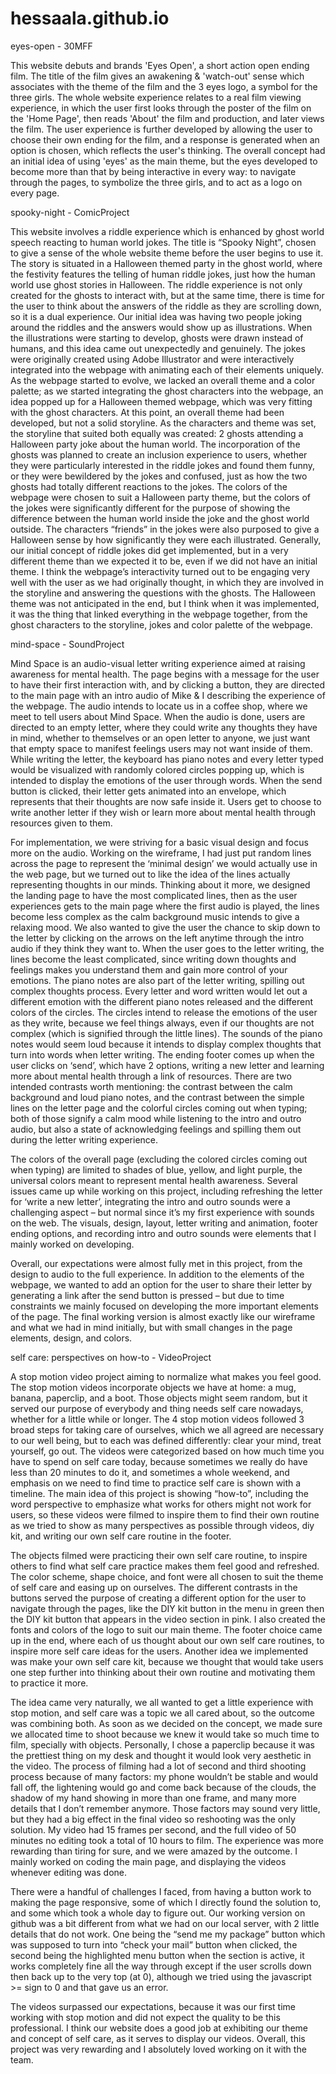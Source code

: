 # hessaala.github.io
eyes-open - 30MFF

This website debuts and brands 'Eyes Open', a short action open ending film. The title of the film gives an awakening & 'watch-out' sense which associates with the theme of the film and the 3 eyes logo, a symbol for the three girls. The whole website experience relates to a real film viewing experience, in which the user first looks through the poster of the film on the 'Home Page', then reads 'About' the film and production, and later views the film. The user experience is further developed by allowing the user to choose their own ending for the film, and a response is generated when an option is chosen, which reflects the user's thinking. The overall concept had an initial idea of using 'eyes' as the main theme, but the eyes developed to become more than that by being interactive in every way: to navigate through the pages, to symbolize the three girls, and to act as a logo on every page. 


spooky-night - ComicProject

This website involves a riddle experience which is enhanced by ghost world speech reacting to human world jokes. The title is “Spooky Night”, chosen to give a sense of the whole website theme before the user begins to use it. The story is situated in a Halloween themed party in the ghost world, where the festivity features the telling of human riddle jokes, just how the human world use ghost stories in Halloween. The riddle experience is not only created for the ghosts to interact with, but at the same time, there is time for the user to think about the answers of the riddle as they are scrolling down, so it is a dual experience. 
Our initial idea was having two people joking around the riddles and the answers would show up as illustrations. When the illustrations were starting to develop, ghosts were drawn instead of humans, and this idea came out unexpectedly and genuinely. The jokes were originally created using Adobe Illustrator and were interactively integrated into the webpage with animating each of their elements uniquely. As the webpage started to evolve, we lacked an overall theme and a color palette; as we started integrating the ghost characters into the webpage, an idea popped up for a Halloween themed webpage, which was very fitting with the ghost characters. At this point, an overall theme had been developed, but not a solid storyline. As the characters and theme was set, the storyline that suited both equally was created: 2 ghosts attending a Halloween party joke about the human world. The incorporation of the ghosts was planned to create an inclusion experience to users, whether they were particularly interested in the riddle jokes and found them funny, or they were bewildered by the jokes and confused, just as how the two ghosts had totally different reactions to the jokes. The colors of the webpage were chosen to suit a Halloween party theme, but the colors of the jokes were significantly different for the purpose of showing the difference between the human world inside the joke and the ghost world outside. The characters “friends” in the jokes were also purposed to give a Halloween sense by how significantly they were each illustrated.
Generally, our initial concept of riddle jokes did get implemented, but in a very different theme than we expected it to be, even if we did not have an initial theme. I think the webpage’s interactivity turned out to be engaging very well with the user as we had originally thought, in which they are involved in the storyline and answering the questions with the ghosts. The Halloween theme was not anticipated in the end, but I think when it was implemented, it was the thing that linked everything in the webpage together, from the ghost characters to the storyline, jokes and color palette of the webpage. 

mind-space - SoundProject

Mind Space is an audio-visual letter writing experience aimed at raising awareness for mental health. The page begins with a message for the user to have their first interaction with, and by clicking a button, they are directed to the main page with an intro audio of Mike & I describing the experience of the webpage. The audio intends to locate us in a coffee shop, where we meet to tell users about Mind Space. When the audio is done, users are directed to an empty letter, where they could write any thoughts they have in mind, whether to themselves or an open letter to anyone, we just want that empty space to manifest feelings users may not want inside of them. While writing the letter, the keyboard has piano notes and every letter typed would be visualized with randomly colored circles popping up, which is intended to display the emotions of the user through words. When the send button is clicked, their letter gets animated into an envelope, which represents that their thoughts are now safe inside it. Users get to choose to write another letter if they wish or learn more about mental health through resources given to them. 

For implementation, we were striving for a basic visual design and focus more on the audio. Working on the wireframe, I had just put random lines across the page to represent the ‘minimal design’ we would actually use in the web page, but we turned out to like the idea of the lines actually representing thoughts in our minds. Thinking about it more, we designed the landing page to have the most complicated lines, then as the user experiences gets to the main page where the first audio is played, the lines become less complex as the calm background music intends to give a relaxing mood. We also wanted to give the user the chance to skip down to the letter by clicking on the arrows on the left anytime through the intro audio if they think they want to. When the user goes to the letter writing, the lines become the least complicated, since writing down thoughts and feelings makes you understand them and gain more control of your emotions. The piano notes are also part of the letter writing, spilling out complex thoughts process. Every letter and word written would let out a different emotion with the different piano notes released and the different colors of the circles. The circles intend to release the emotions of the user as they write, because we feel things always, even if our thoughts are not complex (which is signified through the little lines). The sounds of the piano notes would seem loud because it intends to display complex thoughts that turn into words when letter writing. The ending footer comes up when the user clicks on ‘send’, which have 2 options, writing a new letter and learning more about mental health through a link of resources. There are two intended contrasts worth mentioning: the contrast between the calm background and loud piano notes, and the contrast between the simple lines on the letter page and the colorful circles coming out when typing; both of those signify a calm mood while listening to the intro and outro audio, but also a state of acknowledging feelings and spilling them out during the letter writing experience.

The colors of the overall page (excluding the colored circles coming out when typing) are limited to shades of blue, yellow, and light purple, the universal colors meant to represent mental health awareness. Several issues came up while working on this project, including refreshing the letter for ‘write a new letter’, integrating the intro and outro sounds were a challenging aspect – but normal since it’s my first experience with sounds on the web. The visuals, design, layout, letter writing and animation, footer ending options, and recording intro and outro sounds were elements that I mainly worked on developing. 

Overall, our expectations were almost fully met in this project, from the design to audio to the full experience. In addition to the elements of the webpage, we wanted to add an option for the user to share their letter by generating a link after the send button is pressed – but due to time constraints we mainly focused on developing the more important elements of the page. The final working version is almost exactly like our wireframe and what we had in mind initially, but with small changes in the page elements, design, and colors. 

self care: perspectives on how-to - VideoProject

A stop motion video project aiming to normalize what makes you feel good. The stop motion videos incorporate objects we have at home: a mug, banana, paperclip, and a boot. Those objects might seem random, but it served our purpose of everybody and thing needs self care nowadays, whether for a little while or longer. The 4 stop motion videos followed 3 broad steps for taking care of ourselves, which we all agreed are necessary to our well being, but to each was defined differently: clear your mind, treat yourself, go out. The videos were categorized based on how much time you have to spend on self care today, because sometimes we really do have less than 20 minutes to do it, and sometimes a whole weekend, and emphasis on we need to find time to practice self care is shown with a timeline. The main idea of this project is showing “how-to”, including the word perspective to emphasize what works for others might not work for users, so these videos were filmed to inspire them to find their own routine as we tried to show as many perspectives as possible through videos, diy kit, and writing our own self care routine in the footer.

The objects filmed were practicing their own self care routine, to inspire others to find what self care practice makes them feel good and refreshed. The color scheme, shape choice, and font were all chosen to suit the theme of self care and easing up on ourselves. The different contrasts in the buttons served the purpose of creating a different option for the user to navigate through the pages, like the DIY kit button in the menu in green then the DIY kit button that appears in the video section in pink. I also created the fonts and colors of the logo to suit our main theme. The footer choice came up in the end, where each of us thought about our own self care routines, to inspire more self care ideas for the users. Another idea we implemented was make your own self care kit, because we thought that would take users one step further into thinking about their own routine and motivating them to practice it more.

The idea came very naturally, we all wanted to get a little experience with stop motion, and self care was a topic we all cared about, so the outcome was combining both. As soon as we decided on the concept, we made sure we allocated time to shoot because we knew it would take so much time to film, specially with objects. Personally, I chose a paperclip because it was the prettiest thing on my desk and thought it would look very aesthetic in the video. The process of filming had a lot of second and third shooting process because of many factors: my phone wouldn’t be stable and would fall off, the lightening would go and come back because of the clouds, the shadow of my hand showing in more than one frame, and many more details that I don’t remember anymore. Those factors may sound very little, but they had a big effect in the final video so reshooting was the only solution. My video had 15 frames per second, and the full video of 50 minutes no editing took a total of 10 hours to film. The experience was more rewarding than tiring for sure, and we were amazed by the outcome. I mainly worked on coding the main page, and displaying the videos whenever editing was done. 

There were a handful of challenges I faced, from having a button work to making the page responsive, some of which I directly found the solution to, and some which took a whole day to figure out. Our working version on github was a bit different from what we had on our local server, with 2 little details that do not work. One being the “send me my package” button which was supposed to turn into “check your mail” button when clicked, the second being the highlighted menu button when the section is active, it works completely fine all the way through except if the user scrolls down then back up to the very top (at 0), although we tried using the javascript >= sign to 0 and that gave us an error. 

The videos surpassed our expectations, because it was our first time working with stop motion and did not expect the quality to be this professional. I think our website does a good job at exhibiting our theme and concept of self care, as it serves to display our videos. Overall, this project was very rewarding and I absolutely loved working on it with the team.



